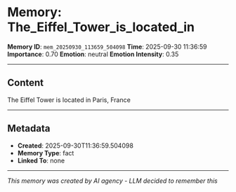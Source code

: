 # Memory: The_Eiffel_Tower_is_located_in

**Memory ID**: `mem_20250930_113659_504098`
**Time**: 2025-09-30 11:36:59
**Importance**: 0.70
**Emotion**: neutral
**Emotion Intensity**: 0.35

---

## Content

The Eiffel Tower is located in Paris, France

---

## Metadata

- **Created**: 2025-09-30T11:36:59.504098
- **Memory Type**: fact
- **Linked To**: none

---

*This memory was created by AI agency - LLM decided to remember this*
